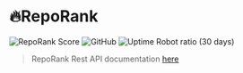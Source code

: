 # 🔥RepoRank
![RepoRank Score](https://api.reporank.dev/jackdevey/reporank/badge)
![GitHub](https://img.shields.io/github/license/jackdevey/reporank)
![Uptime Robot ratio (30 days)](https://img.shields.io/uptimerobot/ratio/m792296273-23514a61f05ac9b6af9b72fb)
> RepoRank Rest API documentation [here](https://github.com/jackdevey/reporank/wiki/RepoRank-API)
